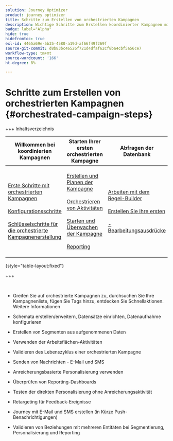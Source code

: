 ```yaml
---
solution: Journey Optimizer
product: journey optimizer
title: Schritte zum Erstellen von orchestrierten Kampagnen
description: Wichtige Schritte zum Erstellen koordinierter Kampagnen mit Adobe Journey Optimizer
badge: label="Alpha"
hide: true
hidefromtoc: true
exl-id: 4465a69e-5b35-4580-a19d-af66f49f269f
source-git-commit: d8b83bc46526f721d4dfaf62cf8ba4cbf5a56ce7
workflow-type: tm+mt
source-wordcount: '166'
ht-degree: 8%

---
```


# Schritte zum Erstellen von orchestrierten Kampagnen {#orchestrated-campaign-steps}

+++ Inhaltsverzeichnis

| Willkommen bei koordinierten Kampagnen | Starten Ihrer ersten orchestrierten Kampagne | Abfragen der Datenbank | Aktivitäten für orchestrierte Kampagnen |
|---|---|---|---|
| [Erste Schritte mit orchestrierten Kampagnen](gs-orchestrated-campaigns.md)<br/><br/>[Konfigurationsschritte](configuration-steps.md)<br/><br/>[Schlüsselschritte für die orchestrierte Kampagnenerstellung](gs-campaign-creation.md) | [Erstellen und Planen der Kampagne](create-orchestrated-campaign.md)<br/><br/>[Orchestrieren von Aktivitäten](orchestrate-activities.md)<br/><br/>[ Starten und Überwachen der Kampagne](start-monitor-campaigns.md)<br/><br/>[Reporting](reporting-campaigns.md) | [Arbeiten mit dem Regel-Builder](orchestrated-rule-builder.md)<br/><br/>[Erstellen Sie Ihre ersten ](build-query.md)<br/><br/>[-Bearbeitungsausdrücke](edit-expressions.md) | [Erste Schritte mit Aktivitäten](activities/about-activities.md)<br/><br/>Aktivitäten:<br/>[Und-Verknüpfung](activities/and-join.md) - [Zielgruppe aufbauen](activities/build-audience.md) - [Dimension ändern](activities/change-dimension.md) - [Kanalaktivitäten](activities/channels.md) - [Kombinieren](activities/combine.md) - [Anreicherung](activities/deduplication.md) - [Verzweigung](activities/enrichment.md) - [Abstimmung](activities/fork.md) [ ](activities/reconciliation.md) [ ](activities/split.md) - Aufspaltung[Warten](activities/wait.md) |

{style="table-layout:fixed"}

+++

<br/>

* Greifen Sie auf orchestrierte Kampagnen zu, durchsuchen Sie Ihre Kampagnenliste, fügen Sie Tags hinzu, entdecken Sie Schnellaktionen. Weitere Informationen
* Schemata erstellen/erweitern, Datensätze einrichten, Datenaufnahme konfigurieren

* Erstellen von Segmenten aus aufgenommenen Daten
* Verwenden der Arbeitsflächen-Aktivitäten
* Validieren des Lebenszyklus einer orchestrierten Kampagne

* Senden von Nachrichten - E-Mail und SMS
* Anreicherungsbasierte Personalisierung verwenden
* Überprüfen von Reporting-Dashboards

* Testen der direkten Personalisierung ohne Anreicherungsaktivität
* Retargeting für Feedback-Ereignisse
* Journey mit E-Mail und SMS erstellen (in Kürze Push-Benachrichtigungen)

* Validieren von Beziehungen mit mehreren Entitäten bei Segmentierung, Personalisierung und Reporting



